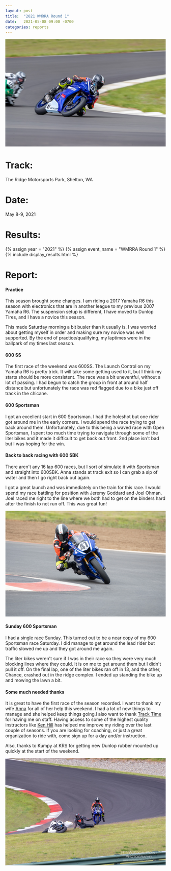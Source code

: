 ```yaml
---
layout: post
title:  "2021 WMRRA Round 1"
date:   2021-05-08 09:00 -0700
categories: reports
---
```


![](/img/race-report-photos/2021/2021-wmrra-r1-t15.jpg)

# Track:
The Ridge Motorsports Park, Shelton, WA

# Date:
May 8-9, 2021

# Results:
{% assign year = "2021" %}
{% assign event_name = "WMRRA Round 1" %}
{% include display_results.html %}

# Report:

#### Practice
This season brought some changes. I am riding a 2017 Yamaha R6 this season with electronics that are
in another league to my previous 2007 Yamaha R6. The suspension setup is different, I have moved to
Dunlop Tires, and I have a novice this season. 

This made Saturday morning a bit busier than it usually is. I was worried about getting myself in 
order and making sure my novice was well supported. By the end of practice/qualifying, my laptimes were in the ballpark of my times last season.

#### 600 SS
The first race of the weekend was 600SS. The Launch Control on my Yamaha R6 is pretty trick. It will
take some getting used to it, but I think my starts should be more consistent. The race was a bit 
uneventful, without a lot of passing. I had begun to catch the group in front at around half distance
but unfortunately the race was red flagged due to a bike just off track in the chicane.

#### 600 Sportsman
I got an excellent start in 600 Sportsman. I had the holeshot but one rider got around me in the early
corners. I would spend the race trying to get back around them. Unfortunately, due to this being a waved
race with Open Sportsman, I spent too much time trying to navigate through some of the liter bikes and it
made it difficult to get back out front. 2nd place isn't bad but I was hoping for the win.

#### Back to back racing with 600 SBK
There aren't any 16 lap 600 races, but I sort of simulate it with Sportsman and straight into 600SBK. 
Anna stands at track exit so I can grab a sip of water and then I go right back out again.

I got a great launch and was immediately on the train for this race. I would spend my race battling
for position with Jeremy Goddard and Joel Ohman. Joel raced me right to the line where we both had to
get on the binders hard after the finish to not run off. This was great fun!

![](/img/race-report-photos/2021/2021-wmrra-r1-chicane.png)

#### Sunday 600 Sportsman
I had a single race Sunday. This turned out to be a near copy of my 600 Sportsman race Saturday. I
did manage to get around the lead rider but traffic slowed me up and they got around me again.

The liter bikes weren't sure if I was in their race so they were very much blocking lines where they
could. It is on me to get around them but I didn't pull it off. On the final lap, one of the liter
bikes ran off in 13, and the other, Chance, crashed out in the ridge complex. I ended up standing the
bike up and mowing the lawn a bit.

#### Some much needed thanks
It is great to have the first race of the season recorded. I want to thank my wife [Anna](https://www.instagram.com/anmapie) for all of her help this weekend. I had a lot of new things to manage and she helped keep things going.I also want to thank [Track Time](https://tracktime.bike/) for having me on staff. Having access to some of the highest quality instructors like [Ken Hill](https://www.facebook.com/ken.hill.3367) has helped me improve my riding over the last couple of seasons. If you are looking for coaching, or just a great organization to ride with, come sign up for a day and/or instruction.

Also, thanks to Kumpy at KRS for getting new Dunlop rubber mounted up quickly at the start of the weekend.


![](/img/race-report-photos/2021/2021-wmrra-r1-offroading.jpg)
